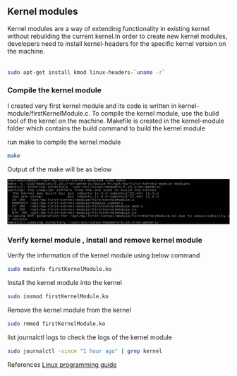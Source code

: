 ## Kernel modules

Kernel modules are a way of extending functionality in existing kernel without rebuilding the current kernel.In order to create new kernel modules,
developers need to install kernel-headers for the specific kernel version on the machine.

```bash

sudo apt-get install kmod linux-headers-`uname -r`

```

### Compile the kernel module

I created very first kernel module and its code is written in kernel-module/firstKernelModule.c. To compile the kernel module, use the build 
tool of the kernel on the machine. Makefile is created in the kernel-module folder which contains the build command to build the kernel module

run make to compile the kernel module

```bash
make
```

Output of the make will be as below

![compilation](/kernel-module/images/kmodule-build.png)

### Verify kernel module , install and remove kernel module

Verify the information of the kernel module using below command

```bash
sudo modinfo firstKernelModule.ko
```

Install the kernel module into the kernel

```bash
sudo insmod firstKernelModule.ko
```

Remove the kernel module from the kernel

```bash
sudo rmmod firstKernelModule.ko
```

list journalctl logs to check the logs of the kernel module 

```bash
sudo journalctl -since "1 hour ago" | grep kernel
```

References
[Linux programming guide](https://sysprog21.github.io/lkmpg/)